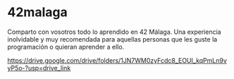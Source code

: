 # 42malaga
Comparto con vosotros todo lo aprendido en 42 Málaga. Una experiencia inolvidable y muy recomendada para aquellas personas que les guste la programación o quieran aprender a ello. 

https://drive.google.com/drive/folders/1JN7WM0zyFcdc8_EOUI_kqPmLn9vyP5o-?usp=drive_link
